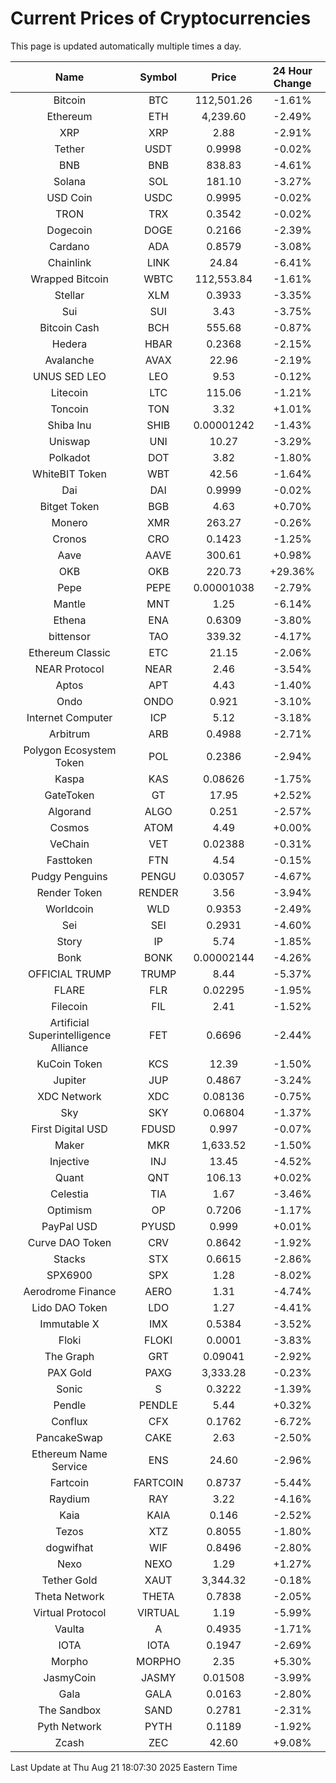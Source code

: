 # Current Prices of Cryptocurrencies
This page is updated automatically multiple times a day.

| Name | Symbol | Price | 24 Hour Change |
| :---: |:---:| :---: | :---: |
| Bitcoin | BTC | 112,501.26 | -1.61% |
| Ethereum | ETH | 4,239.60 | -2.49% |
| XRP | XRP | 2.88 | -2.91% |
| Tether | USDT | 0.9998 | -0.02% |
| BNB | BNB | 838.83 | -4.61% |
| Solana | SOL | 181.10 | -3.27% |
| USD Coin | USDC | 0.9995 | -0.02% |
| TRON | TRX | 0.3542 | -0.02% |
| Dogecoin | DOGE | 0.2166 | -2.39% |
| Cardano | ADA | 0.8579 | -3.08% |
| Chainlink | LINK | 24.84 | -6.41% |
| Wrapped Bitcoin | WBTC | 112,553.84 | -1.61% |
| Stellar | XLM | 0.3933 | -3.35% |
| Sui | SUI | 3.43 | -3.75% |
| Bitcoin Cash | BCH | 555.68 | -0.87% |
| Hedera | HBAR | 0.2368 | -2.15% |
| Avalanche | AVAX | 22.96 | -2.19% |
| UNUS SED LEO | LEO | 9.53 | -0.12% |
| Litecoin | LTC | 115.06 | -1.21% |
| Toncoin | TON | 3.32 | +1.01% |
| Shiba Inu | SHIB | 0.00001242 | -1.43% |
| Uniswap | UNI | 10.27 | -3.29% |
| Polkadot | DOT | 3.82 | -1.80% |
| WhiteBIT Token | WBT | 42.56 | -1.64% |
| Dai | DAI | 0.9999 | -0.02% |
| Bitget Token | BGB | 4.63 | +0.70% |
| Monero | XMR | 263.27 | -0.26% |
| Cronos | CRO | 0.1423 | -1.25% |
| Aave | AAVE | 300.61 | +0.98% |
| OKB | OKB | 220.73 | +29.36% |
| Pepe | PEPE | 0.00001038 | -2.79% |
| Mantle | MNT | 1.25 | -6.14% |
| Ethena | ENA | 0.6309 | -3.80% |
| bittensor | TAO | 339.32 | -4.17% |
| Ethereum Classic | ETC | 21.15 | -2.06% |
| NEAR Protocol | NEAR | 2.46 | -3.54% |
| Aptos | APT | 4.43 | -1.40% |
| Ondo | ONDO | 0.921 | -3.10% |
| Internet Computer | ICP | 5.12 | -3.18% |
| Arbitrum | ARB | 0.4988 | -2.71% |
| Polygon Ecosystem Token | POL | 0.2386 | -2.94% |
| Kaspa | KAS | 0.08626 | -1.75% |
| GateToken | GT | 17.95 | +2.52% |
| Algorand | ALGO | 0.251 | -2.57% |
| Cosmos | ATOM | 4.49 | +0.00% |
| VeChain | VET | 0.02388 | -0.31% |
| Fasttoken | FTN | 4.54 | -0.15% |
| Pudgy Penguins | PENGU | 0.03057 | -4.67% |
| Render Token | RENDER | 3.56 | -3.94% |
| Worldcoin | WLD | 0.9353 | -2.49% |
| Sei | SEI | 0.2931 | -4.60% |
| Story | IP | 5.74 | -1.85% |
| Bonk | BONK | 0.00002144 | -4.26% |
| OFFICIAL TRUMP | TRUMP | 8.44 | -5.37% |
| FLARE | FLR | 0.02295 | -1.95% |
| Filecoin | FIL | 2.41 | -1.52% |
| Artificial Superintelligence Alliance | FET | 0.6696 | -2.44% |
| KuCoin Token | KCS | 12.39 | -1.50% |
| Jupiter | JUP | 0.4867 | -3.24% |
| XDC Network | XDC | 0.08136 | -0.75% |
| Sky | SKY | 0.06804 | -1.37% |
| First Digital USD | FDUSD | 0.997 | -0.07% |
| Maker | MKR | 1,633.52 | -1.50% |
| Injective | INJ | 13.45 | -4.52% |
| Quant | QNT | 106.13 | +0.02% |
| Celestia | TIA | 1.67 | -3.46% |
| Optimism | OP | 0.7206 | -1.17% |
| PayPal USD | PYUSD | 0.999 | +0.01% |
| Curve DAO Token | CRV | 0.8642 | -1.92% |
| Stacks | STX | 0.6615 | -2.86% |
| SPX6900 | SPX | 1.28 | -8.02% |
| Aerodrome Finance | AERO | 1.31 | -4.74% |
| Lido DAO Token | LDO | 1.27 | -4.41% |
| Immutable X | IMX | 0.5384 | -3.52% |
| Floki | FLOKI | 0.0001 | -3.83% |
| The Graph | GRT | 0.09041 | -2.92% |
| PAX Gold | PAXG | 3,333.28 | -0.23% |
| Sonic | S | 0.3222 | -1.39% |
| Pendle | PENDLE | 5.44 | +0.32% |
| Conflux | CFX | 0.1762 | -6.72% |
| PancakeSwap | CAKE | 2.63 | -2.50% |
| Ethereum Name Service | ENS | 24.60 | -2.96% |
| Fartcoin | FARTCOIN | 0.8737 | -5.44% |
| Raydium | RAY | 3.22 | -4.16% |
| Kaia | KAIA | 0.146 | -2.52% |
| Tezos | XTZ | 0.8055 | -1.80% |
| dogwifhat | WIF | 0.8496 | -2.80% |
| Nexo | NEXO | 1.29 | +1.27% |
| Tether Gold | XAUT | 3,344.32 | -0.18% |
| Theta Network | THETA | 0.7838 | -2.05% |
| Virtual Protocol | VIRTUAL | 1.19 | -5.99% |
| Vaulta | A | 0.4935 | -1.71% |
| IOTA | IOTA | 0.1947 | -2.69% |
| Morpho | MORPHO | 2.35 | +5.30% |
| JasmyCoin | JASMY | 0.01508 | -3.99% |
| Gala | GALA | 0.0163 | -2.80% |
| The Sandbox | SAND | 0.2781 | -2.31% |
| Pyth Network | PYTH | 0.1189 | -1.92% |
| Zcash | ZEC | 42.60 | +9.08% |

Last Update at Thu Aug 21 18:07:30 2025 Eastern Time